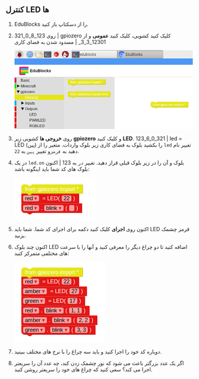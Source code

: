 ## کنترل LED ها

1. EduBlocks را از دسکتاپ باز کنید.

2. روی 123_8_0_321 | gpiozero</strong> کلیک کنید کشویی، کلیک کنید **عمومی** و از 12301_3_3_ | مسدود شدن به فضای کاری
    
    ![](images/edublocks1.png)

3. روی **خروجی ها** کشویی زیر **gpiozero** و کلیک کنید **LED**. 123_6_0_321 | led = LED (پین) را بکشید</code> بلوک به فضای کاری زیر بلوک واردات. متغیر را از `led` تغییر نام دهید به `قرمز`و تغییر `پین` به `22`.

4. در یک `led.on` بلوک و آن را در زیر بلوک قبلی قرار دهید. تغییر `در` به 123 | اکنون بلوک های کد شما باید اینگونه باشد:
    
    ![](images/edublocks2.png)

5. اکنون روی **اجرای** کلیک کنید دکمه برای اجرای کد شما. شما باید LED قرمز چشمک بزنید.

6. اکنون چند بلوک LED اضافه کنید تا دو چراغ دیگر را معرفی کنید و آنها را با سرعت های مختلفی متمرکز کنید:
    
    ![](images/edublocks3.png)

7. دوباره کد خود را اجرا کنید و باید سه چراغ را با نرخ های مختلف ببینید.

8. اگر یک عدد بزرگتر باعث می شود که نور چشمک زدن کند، چه عدد آن را سریعتر اجرا می کند؟ سعی کنید که چراغ های خود را سریعتر روشن کنید.